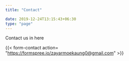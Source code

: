```yaml
---
title: "Contact"

date: 2019-12-24T13:15:43+06:30
type: "page"
---
```

Contact us in here

{{< form-contact action= "https://formspree.io/zayarmoekaung0@gmail.com"   >}}



